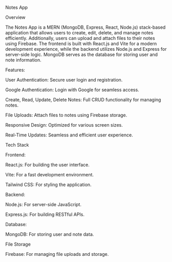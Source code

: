 Notes App

Overview

The Notes App is a MERN (MongoDB, Express, React, Node.js) stack-based application that allows users to create, edit, delete, and manage notes efficiently. Additionally, users can upload and attach files to their notes using Firebase. The frontend is built with React.js and Vite for a modern development experience, while the backend utilizes Node.js and Express for server-side logic. MongoDB serves as the database for storing user and note information.


Features:

User Authentication: Secure user login and registration.

Google Authentication: Login with Google for seamless access.

Create, Read, Update, Delete Notes: Full CRUD functionality for managing notes.

File Uploads: Attach files to notes using Firebase storage.

Responsive Design: Optimized for various screen sizes.

Real-Time Updates: Seamless and efficient user experience.



Tech Stack


Frontend:

React.js: For building the user interface.

Vite: For a fast development environment.

Tailwind CSS: For styling the application.


Backend:

Node.js: For server-side JavaScript.

Express.js: For building RESTful APIs.


Database:

MongoDB: For storing user and note data.


File Storage

Firebase: For managing file uploads and storage.
